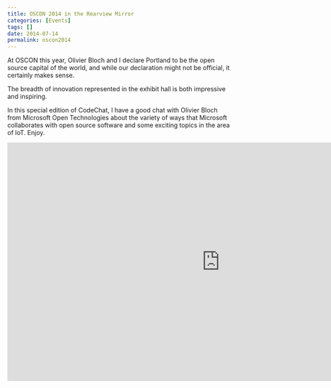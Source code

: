 ```yaml
---
title: OSCON 2014 in the Rearview Mirror
categories: [Events]
tags: []
date: 2014-07-14
permalink: oscon2014
---
```


At OSCON this year, Olivier Bloch and I declare Portland to be the open source capital of the world, and while our declaration might not be official, it certainly makes sense.


The breadth of innovation represented in the exhibit hall is both impressive and inspiring.

In this special edition of CodeChat, I have a good chat with Olivier Bloch from Microsoft Open Technologies about the variety of ways that Microsoft collaborates with open source software and some exciting topics in the area of IoT. Enjoy.

<iframe src="http://channel9.msdn.com/Shows/codechat/oscon2014-olivier/player?h=540&w=960&format=html5" style="height:540px;width:960px;" allowFullScreen frameBorder="0" scrolling="no"></iframe>